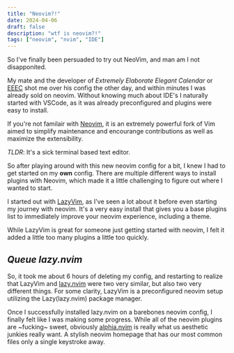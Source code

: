 ```yaml
---
title: "Neovim?!"
date: 2024-04-06
draft: false
description: "wtf is neovim?!"
tags: ["neovim", "nvim", "IDE"]
---
```

 So I've finally been persuaded to try out NeoVim, and man am I not disapponited.


 My mate and the developer of *Extremely Elaborate Elegant Calendar* or [EEEC](https://github.com/eeec-cal/eeec) shot me over his config the other day, and within
 minutes I was already sold on neovim. Without knowing much about IDE's I naturally started with VSCode, as it was already preconfigured and plugins were easy to install.

 If you're not familair with [Neovim](https://github.com/neovim/neovim), it is an extremely powerful fork of Vim aimed to simplify maintenance and encourange contributions as well as 
 maximize the extensibility.

 *TLDR*: It's a sick terminal based text editor.

 So after playing around with this new neovim config for a bit, I knew I had to get started on my **own** config.
 There are multiple different ways to install plugins with Neovim, which made it a little challenging to figure out where I wanted to start.

 I started out with [LazyVim](http://www.lazyvim.org/), as I've seen a lot about it before even starting my journey with neovim. It's a very easy install that gives you a base plugins list
 to immediately improve your neovim experience, including a theme. 

 While LazyVim is great for someone just getting started with neovim, I felt it added a little too many plugins a little too
 quickly.


## *Queue lazy.nvim*

So, it took me about 6 hours of deleting my config, and restarting to realize that LazyVim and [lazy.nvim](https://github.com/folke/lazy.nvim) were two very similar, but also
two very different things. For some clarity, LazyVim is a preconfigured neovim setup utilizing the Lazy(lazy.nvim) package manager.

Once I successfully installed lazy.nvim on a barebones neovim config, I finally felt like I was making some progress.
While all of the neovim plugins are ~fucking~ sweet, obviously [alphia.nvim](https://github.com/goolord/alpha-nvim) is really what us aesthetic junkies
really want. A stylish neovim homepage that has our most common files only a single keystroke away. 
